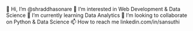 👋 Hi, I’m @shraddhasonare
👀 I’m interested in Web Development & Data Science
🌱 I’m currently learning Data Analytics
💞️ I’m looking to collaborate on Python & Data Science
📫 How to reach me linkedin.com/in/sansuthi
